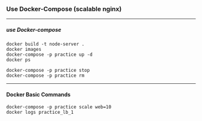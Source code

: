 ### Use Docker-Compose (scalable nginx)

---
##### use Docker-compose

```
docker build -t node-server .
docker images
docker-compose -p practice up -d
docker ps

docker-compose -p practice stop
docker-compose -p practice rm
```

---
#### Docker Basic Commands
```
docker-compose -p practice scale web=10
docker logs practice_lb_1

```